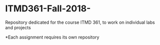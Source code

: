 # ITMD361-Fall-2018-

Repository dedicated for the course ITMD 361, to work on individual labs and projects

*Each assignment requires its own repository

